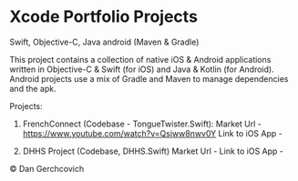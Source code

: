 # Xcode Portfolio Projects
 Swift, Objective-C, Java android (Maven & Gradle)

This project contains a collection of native iOS & Android applications written in Objective-C & Swift (for iOS) and Java & Kotlin (for Android). Android projects use a mix of Gradle and Maven to manage dependencies and the apk.

Projects: 
1. FrenchConnect (Codebase - TongueTwister.Swift):
Market Url - https://www.youtube.com/watch?v=Qsjww8nwv0Y
Link to iOS App - 

2. DHHS Project (Codebase, DHHS.Swift)
Market Url - 
Link to iOS App - 

© Dan Gerchcovich

